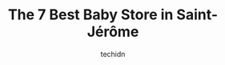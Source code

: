 ---
layout: ampstory
image: https://i0.wp.com/www.auto.or.id/wp-content/uploads/2023/06/urban-kids-0-saint-jc3a9rc3b4me-1686327767.jpeg?resize=640,853
author: techidn
featured: false
description: Saint-Jérôme, Quebec, Canada is a haven for Baby Store enthusiasts, boasting an impressive array of 7 top-notch establishments. Whether youre a seasoned connoisseur or simply curious to e
title: The 7 Best Baby Store in Saint-Jérôme
cover:
   title: The 7 Best Baby Store in Saint-Jérôme
   subtitle: AUTO.OR.ID
   background: https://www.auto.or.id/wp-content/uploads/2023/06/urban-kids-0-saint-jc3a9rc3b4me-1686327767.jpeg

pages: 
 - layout: thirds
   top: <h1>#1 Walmart Supercentre</h1>
   bottom: "<p>hate to have a big grocery and no human at the cashlettuce got rotten the next day same as the lemon peppers when up 3 dollars more.Another experience ni ine at the cash </p>"
   background: https://www.auto.or.id/wp-content/uploads/2023/06/urban-kids-1-saint-jc3a9rc3b4me-1686327769.jpeg
   backgroundblur: true
 - layout: thirds
   top: <h1>#2 Marshalls & HomeSense</h1>
   bottom: "<p>12 Rue Valmont, Saint-Jérôme, Quebec J7Y 4Y2, Canada</p>"
   background: https://www.auto.or.id/wp-content/uploads/2023/06/urban-kids-2-saint-jc3a9rc3b4me-1686327769.jpeg
   cta:
      link: https://www.auto.or.id/the-7-best-baby-store-in-saint-jerome/
      text: The 7 Best Baby Store in Saint-Jérôme
 - layout: thirds
   top: <h1>#3 Winners</h1>
   bottom: "<p>900 Bd Grignon, Saint-Jérôme, QC J7Y 3S7, Canada</p>"
   background: https://images.unsplash.com/photo-1604755948429-a463f1d43c45?ixlib=rb-4.0.3&ixid=MnwxMjA3fDB8MHxwaG90by1wYWdlfHx8fGVufDB8fHx8&auto=format&fit=crop&w=640&h=853&q=80
   cta:
      link: https://www.auto.or.id/the-7-best-baby-store-in-saint-jerome/
      text: The 7 Best Baby Store in Saint-Jérôme
 - layout: thirds
   top: <h1>#4 Griffon - Saint-Jérôme | Magasin de jouets</h1>
   bottom: "<p>Carrefour du Nord, 900 Bd Grignon, Saint-Jérôme, QC J7Y 3S7, Canada</p>"
   background: https://images.unsplash.com/photo-1522266925358-423ceac13bc9?ixlib=rb-4.0.3&ixid=MnwxMjA3fDB8MHxwaG90by1wYWdlfHx8fGVufDB8fHx8&auto=format&fit=crop&w=640&h=853&q=80
   cta:
      link: https://www.auto.or.id/the-7-best-baby-store-in-saint-jerome/
      text: The 7 Best Baby Store in Saint-Jérôme
 - layout: thirds
   top: <h1>#5 Encore éco magasin général écoresponsable</h1>
   bottom: "<p>295 Rue St Georges, Saint-Jérôme, QC J7Z 5A2, Canada</p>"
   background: https://images.unsplash.com/photo-1617498115469-2a7ee098a575?ixlib=rb-4.0.3&ixid=MnwxMjA3fDB8MHxwaG90by1wYWdlfHx8fGVufDB8fHx8&auto=format&fit=crop&w=640&h=853&q=80
   cta:
      link: https://www.auto.or.id/the-7-best-baby-store-in-saint-jerome/
      text: The 7 Best Baby Store in Saint-Jérôme
 - layout: thirds
   top: <h1>#6 Shop Sauterelles Et Coccinelles</h1>
   bottom: "<p>25 Bd des Hauteurs, Saint-Jérôme, QC J7Y 1R1, Canada</p>"
   background: https://images.unsplash.com/photo-1507136566006-cfc505b114fc?ixlib=rb-4.0.3&ixid=MnwxMjA3fDB8MHxwaG90by1wYWdlfHx8fGVufDB8fHx8&auto=format&fit=crop&w=640&h=853&q=80
   cta:
      link: https://www.auto.or.id/the-7-best-baby-store-in-saint-jerome/
      text: The 7 Best Baby Store in Saint-Jérôme
 - layout: thirds
   top: <h1>#7 Carters - OshKosh Bgosh</h1>
   bottom: "<p>14 Rue Valmont, Saint-Jérôme, Quebec J7Y 4Y2, Canada</p>"
   background: https://images.unsplash.com/photo-1630381797319-9bd529abd85a?ixlib=rb-4.0.3&ixid=MnwxMjA3fDB8MHxwaG90by1wYWdlfHx8fGVufDB8fHx8&auto=format&fit=crop&w=640&h=853&q=80
   cta:
      link: https://www.auto.or.id/the-7-best-baby-store-in-saint-jerome/
      text: The 7 Best Baby Store in Saint-Jérôme
 - layout: thirds
   middle: Continue reading...
   background: https://images.unsplash.com/photo-1597220669155-4a3e59232dc9?ixlib=rb-4.0.3&ixid=MnwxMjA3fDB8MHxwaG90by1wYWdlfHx8fGVufDB8fHx8&auto=format&fit=crop&w=640&h=853&q=80
   cta:
      link: https://www.auto.or.id/the-7-best-baby-store-in-saint-jerome/
      text: The 7 Best Baby Store in Saint-Jérôme

---